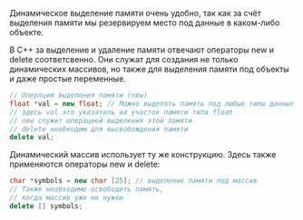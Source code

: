 Динамическое выделение памяти очень удобно, так как за счёт выделения
памяти мы резервируем место под данные в каком-либо объекте.

В C++ за выделение и удаление памяти отвечают операторы new и delete соответсвенно.
Они служат для создания не только динамических массивов, но также для выделения памяти под объекты и даже простые переменные.

```cpp
// Операция выделения памяти (new)
float *val = new float; // Можно выделять память под любые типы данных
// здесь val это указатель на участок памяти типа float
// new служит операцией выделения этой памяти
// delete необходим для высвобождения памяти
delete val;
```

Динамический массив использует ту же конструкцию. Здесь также применяются операторы new и delete:

```cpp
char *symbols = new char [25]; // выделение памяти под массив
// Также необходимо освободить память,
// когда массив уже не нужен
delete [] symbols;
```
